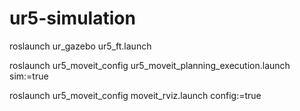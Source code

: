 # ur5-simulation
roslaunch ur_gazebo ur5_ft.launch


roslaunch ur5_moveit_config ur5_moveit_planning_execution.launch sim:=true


roslaunch ur5_moveit_config moveit_rviz.launch config:=true

